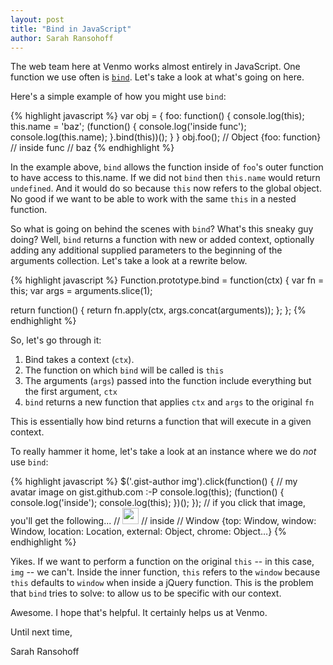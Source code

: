 ```yaml
---
layout: post
title: "Bind in JavaScript"
author: Sarah Ransohoff
---
```


The web team here at Venmo works almost entirely in JavaScript. One function we use often is [`bind`](https://developer.mozilla.org/en-US/docs/Web/JavaScript/Reference/Global_Objects/Function/bind). Let's take a look at what's going on here.

Here's a simple example of how you might use `bind`:

{% highlight javascript %}
var obj = {
  foo: function() {
    console.log(this);
    this.name = 'baz';
    (function() {
      console.log('inside func');
      console.log(this.name);
    }.bind(this))();
  }
}
obj.foo();
// Object {foo: function}
// inside func
// baz
{% endhighlight %}

In the example above, `bind` allows the function inside of `foo`'s outer function to have access to this.name. If we did not `bind` then `this.name` would return `undefined`. And it would do so because `this` now refers to the global object. No good if we want to be able to work with the same `this` in a nested function.

So what is going on behind the scenes with `bind`? What's this sneaky guy doing? Well, `bind` returns a function with new or added context, optionally adding any additional supplied parameters to the beginning of the arguments collection. Let's take a look at a rewrite below.

{% highlight javascript %}
Function.prototype.bind = function(ctx) {
  var fn = this;
  var args = arguments.slice(1);

  return function() {
    return fn.apply(ctx, args.concat(arguments));
  };
};
{% endhighlight %}

So, let's go through it:

1. Bind takes a context (`ctx`).
2. The function on which `bind` will be called is `this`
3. The arguments (`args`) passed into the function include everything but the first argument, `ctx`
4. `bind` returns a new function that applies `ctx` and `args` to the original `fn`

This is essentially how bind returns a function that will execute in a given context.

To really hammer it home, let's take a look at an instance where we do *not* use `bind`:

{% highlight javascript %}
$('.gist-author img').click(function() { // my avatar image on gist.github.com :-P
  console.log(this);
  (function() {
    console.log('inside');
    console.log(this);
  })();
});
// if you click that image, you'll get the following...
// <img src="https://avatars1.githubusercontent.com/u/4968408?s=140" width="26" height="26">
// inside
// Window {top: Window, window: Window, location: Location, external: Object, chrome: Object…}
{% endhighlight %}

Yikes. If we want to perform a function on the original `this` -- in this case, `img` -- we can't. Inside the inner function, `this` refers to the `window` because `this` defaults to `window` when inside a jQuery function. This is the problem that `bind` tries to solve: to allow us to be specific with our context.

Awesome. I hope that's helpful. It certainly helps us at Venmo.

Until next time,

Sarah Ransohoff
